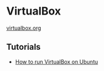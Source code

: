 # VirtualBox

[virtualbox.org](https://www.virtualbox.org/)

## Tutorials

* [How to run VirtualBox on Ubuntu](howto-virtualbox-ubuntu.md)
